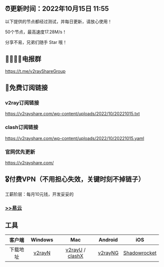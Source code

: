 ## ⏰更新时间：2022年10月15日 11:55

以下提供的节点都经过测试，并每日更新，请放心使用！

50个节点，最高速度17.28M/s！

分享不易，兄弟们随手 Star 哦！

## 👨‍👩‍👧‍👦电报群

https://t.me/v2rayShareGroup

## 🚀免费订阅链接

### v2ray订阅链接

https://v2rayshare.com/wp-content/uploads/2022/10/20221015.txt

### clash订阅链接

https://v2rayshare.com/wp-content/uploads/2022/10/20221015.yaml

### 官网优先更新

https://v2rayshare.com/

## 🎖️付费VPN（不用担心失效，关键时刻不掉链子）

工薪阶层：每月10元钱，开发妥妥的

### [>>易云](https://yiyun.io/#/register?code=zW1ijHlm)


## 工具

 客户端 | Windows | Mac | Android | iOS 
 :-: | :-: | :-:| :-:| :-:
 下载地址 | [v2rayN](https://github.com/2dust/v2rayN/releases/download/3.27/v2rayN-Core.zip) | [v2rayU](https://github.com/yanue/V2rayU/releases/download/3.2.0/V2rayU.dmg) / [clashX](https://github.com/yichengchen/clashX/releases) | [v2rayNG](https://github.com/2dust/v2rayNG/releases/download/1.4.12/v2rayNG_1.4.12_arm64-v8a.apk) | [Shadowrocket](https://apps.apple.com/us/app/shadowrocket/id932747118) 
